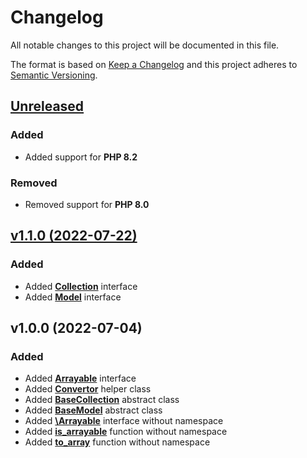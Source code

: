# Changelog

All notable changes to this project will be documented in this file.

The format is based on [Keep a Changelog](http://keepachangelog.com/en/1.0.0/)
and this project adheres to [Semantic Versioning](http://semver.org/spec/v2.0.0.html).


## [Unreleased](https://github.com/inspirum/arrayable-php/compare/v1.1.0...master)
### Added
- Added support for **PHP 8.2**

### Removed
- Removed support for **PHP 8.0**


## [v1.1.0 (2022-07-22)](https://github.com/inspirum/balikobot-php/compare/v1.0.0...v1.1.0)
### Added
- Added [**Collection**](./src/Collection.php) interface
- Added [**Model**](./src/Model.php) interface


## v1.0.0 (2022-07-04) 
### Added
- Added [**Arrayable**](./src/Arrayable.php) interface
- Added [**Convertor**](./src/Convertor.php) helper class
- Added [**BaseCollection**](./src/BaseCollection.php) abstract class
- Added [**BaseModel**](./src/BaseModel.php) abstract class
- Added [**\Arrayable**](./core/Arrayable.php) interface without namespace
- Added [**is_arrayable**](./core/helpers.php) function without namespace
- Added [**to_array**](./core/helpers.php) function without namespace
